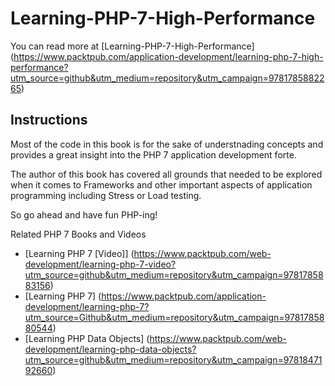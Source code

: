 # Learning-PHP-7-High-Performance

You can read more at [Learning-PHP-7-High-Performance]
(https://www.packtpub.com/application-development/learning-php-7-high-performance?utm_source=github&utm_medium=repository&utm_campaign=9781785882265)

## Instructions

Most of the code in this book is for the sake of understnading concepts 
and provides a great insight into the PHP 7 application development forte.

The author of this book has covered all grounds that needed to be explored when it comes to Frameworks
and other important aspects of application programming including Stress or Load testing.

So go ahead and have fun PHP-ing! 


Related PHP 7 Books and Videos

* [Learning PHP 7 [Video]] (https://www.packtpub.com/web-development/learning-php-7-video?utm_source=github&utm_medium=repository&utm_campaign=9781785883156)
* [Learning PHP 7] (https://www.packtpub.com/application-development/learning-php-7?utm_source=Github&utm_medium=repository&utm_campaign=9781785880544)
* [Learning PHP Data Objects] (https://www.packtpub.com/web-development/learning-php-data-objects?utm_source=github&utm_medium=repository&utm_campaign=9781847192660)
